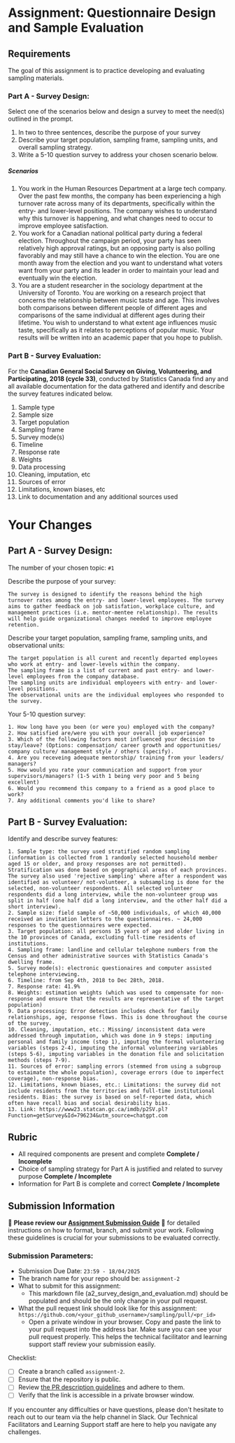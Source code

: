 # Assignment: Questionnaire Design and Sample Evaluation

## Requirements

The goal of this assignment is to practice developing and evaluating sampling materials.

### Part A - Survey Design:

Select one of the scenarios below and design a survey to meet the need(s) outlined in the prompt.

1.	In two to three sentences, describe the purpose of your survey
2.	Describe your target population, sampling frame, sampling units, and overall sampling strategy.
3.	Write a 5-10 question survey to address your chosen scenario below.

##### Scenarios
1.	You work in the Human Resources Department at a large tech company. Over the past few months, the company has been experiencing a high turnover rate across many of its departments, specifically within the entry- and lower-level positions. The company wishes to understand why this turnover is happening, and what changes need to occur to improve employee satisfaction.
2.	You work for a Canadian national political party during a federal election. Throughout the campaign period, your party has seen relatively high approval ratings, but an opposing party is also polling favorably and may still have a chance to win the election. You are one month away from the election and you want to understand what voters want from your party and its leader in order to maintain your lead and eventually win the election.
3.	You are a student researcher in the sociology department at the University of Toronto. You are working on a research project that concerns the relationship between music taste and age. This involves both comparisons between different people of different ages and comparisons of the same individual at different ages during their lifetime. You wish to understand to what extent age influences music taste, specifically as it relates to perceptions of popular music. Your results will be written into an academic paper that you hope to publish.

### Part B - Survey Evaluation:

For the **Canadian General Social Survey on Giving, Volunteering, and Participating, 2018 (cycle 33)**, conducted by Statistics Canada find any and all available documentation for the data gathered and identify and describe the survey features indicated below.

1. Sample type
2. Sample size
3. Target population
4. Sampling frame
5. Survey mode(s) 
6. Timeline
7. Response rate
8. Weights
9. Data processing
10. Cleaning, imputation, etc
11. Sources of error
12. Limitations, known biases, etc
13. Link to documentation and any additional sources used


# Your Changes

## Part A - Survey Design: 

The number of your chosen topic: `#1`

Describe the purpose of your survey:
```
The survey is designed to identify the reasons behind the high turnover rates among the entry- and lower-level employees. The survey aims to gather feedback on job satisfation, workplace culture, and management practices (i.e. mentor-mentee relationship). The results will help guide organizational changes needed to improve employee retention. 
```

Describe your target population, sampling frame, sampling units, and observational units:
```
The target population is all curent and recently departed employees who work at entry- and lower-levels within the company.
The sampling frame is a list of current and past entry- and lower-level employees from the company database.
The sampling units are individual employeers with entry- and lower-level positions.
The observational units are the individual employees who responded to the survey.
```

Your 5-10 question survey:
```
1. How long have you been (or were you) employed with the company?
2. How satisfied are/were you with your overall job experience?
3. Which of the following factors most influenced your decision to stay/leave? (Options: compensation/ career growth and opportunities/ company culture/ management style / others (specify).
4. Are you receveing adequate mentorship/ training from your leaders/ managers?
5. How would you rate your communication and support from your supervisors/managers? (1-5 with 1 being very poor and 5 being excellent)
6. Would you recommend this company to a friend as a good place to work?
7. Any additional comments you'd like to share?

```

## Part B - Survey Evaluation:

Identify and describe survey features:

```
1. Sample type: the survey used stratified random sampling (information is collected from 1 randomly selected household member aged 15 or older, and proxy responses are not permitted). Stratification was done based on geographical areas of each provinces. The survey also used 'rejective sampling' where after a respondent was identified as volunteer/ not-volunteer, a subsampling is done for the selected, non-volunteer respondents. All selected volunteer respondents did a long interview, while the non-volunteer group was split in half (one half did a long interview, and the other half did a short interview). 
2. Sample size: field sample of ~50,000 individuals, of which 40,000 received an invitation letters to the questionnaires. ~ 24,000 responses to the questionnaires were expected. 
3. Target population: all persons 15 years of age and older living in the 10 provinces of Canada, excluding full-time residents of institutions. 
4. Sampling frame: landline and cellular telephone numbers from the Census and other administrative sources with Statistics Canada's dwelling frame. 
5. Survey mode(s): electronic questionaires and computer assisted telephone interviewing. 
6. Timeline: from Sep 4th, 2018 to Dec 28th, 2018.
7. Response rate: 41.9%
8. Weights: estimation weights (which was used to compensate for non-response and ensure that the results are representative of the target population)
9. Data processing: Error detection includes check for family relationships, age, response flows. This is done throughout the course of the survey. 
10. Cleaning, imputation, etc.: Missing/ inconsistent data were addressed through imputation, which was done in 9 steps: imputing personal and family income (step 1), imputing the formal volunteering variables (steps 2-4), imputing the informal volunteering variables (steps 5-6), imputing variables in the donation file and solicitation methods (steps 7-9). 
11. Sources of error: sampling errors (stemmed from using a subgroup to estaimate the whole population), coverage errors (due to imperfect coverage), non-response bias.
12. Limitations, known biases, etc.: Limitations: the survey did not include residents from the territories and full-time institutional residents. Bias: the survey is based on self-reported data, which often have recall bias and social desirability bias. 
13. Link: https://www23.statcan.gc.ca/imdb/p2SV.pl?Function=getSurvey&Id=796234&utm_source=chatgpt.com
```

## Rubric

-	All required components are present and complete **Complete / Incomplete**
-	Choice of sampling strategy for Part A is justified and related to survey purpose **Complete / Incomplete**
-	Information for Part B is complete and correct **Complete / Incomplete**

## Submission Information

🚨 **Please review our [Assignment Submission Guide](https://github.com/UofT-DSI/onboarding/blob/main/onboarding_documents/submissions.md)** 🚨 for detailed instructions on how to format, branch, and submit your work. Following these guidelines is crucial for your submissions to be evaluated correctly.

### Submission Parameters:
* Submission Due Date: `23:59 - 18/04/2025`
* The branch name for your repo should be: `assignment-2`
* What to submit for this assignment:
    * This markdown file (a2_survey_design_and_evaluation.md) should be populated and should be the only change in your pull request.
* What the pull request link should look like for this assignment: `https://github.com/<your_github_username>/sampling/pull/<pr_id>`
    * Open a private window in your browser. Copy and paste the link to your pull request into the address bar. Make sure you can see your pull request properly. This helps the technical facilitator and learning support staff review your submission easily.

Checklist:
- [ ] Create a branch called `assignment-2`.
- [ ] Ensure that the repository is public.
- [ ] Review [the PR description guidelines](https://github.com/UofT-DSI/onboarding/blob/main/onboarding_documents/submissions.md#guidelines-for-pull-request-descriptions) and adhere to them.
- [ ] Verify that the link is accessible in a private browser window.

If you encounter any difficulties or have questions, please don't hesitate to reach out to our team via the help channel in Slack. Our Technical Facilitators and Learning Support staff are here to help you navigate any challenges.
